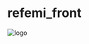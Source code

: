 # refemi_front
![logo](https://user-images.githubusercontent.com/73298340/147211117-be0c498c-3785-47cb-8a97-706c24f2a595.png)
